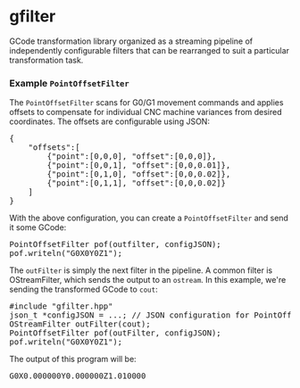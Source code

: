 gfilter
======

GCode transformation library organized as a streaming pipeline of independently 
configurable filters that can be rearranged to suit a particular transformation task.

### Example `PointOffsetFilter`
The `PointOffsetFilter` scans for G0/G1 movement commands and applies offsets
to compensate for individual CNC machine variances from desired coordinates.
The offsets are configurable using JSON:

<pre>
{
	"offsets":[
		{"point":[0,0,0], "offset":[0,0,0]},
		{"point":[0,0,1], "offset":[0,0,0.01]},
		{"point":[0,1,0], "offset":[0,0,0.02]},
		{"point":[0,1,1], "offset":[0,0,0.02]}
	]
}
</pre>

With the above configuration, you can create a `PointOffsetFilter` and send it some GCode:

<pre>
PointOffsetFilter pof(outfilter, configJSON);
pof.writeln("G0X0Y0Z1");
</pre>

The `outFilter` is simply the next filter in the pipeline. A common filter is OStreamFilter,
which sends the output to an `ostream`. In this example, we're sending the transformed
GCode to `cout`:

<pre>
#include "gfilter.hpp"
json_t *configJSON = ...; // JSON configuration for PointOffsetFilter
OStreamFilter outFilter(cout);
PointOffsetFilter pof(outFilter, configJSON);
pof.writeln("G0X0Y0Z1");
</pre>


The output of this program will be:

<pre>
G0X0.000000Y0.000000Z1.010000
</pre>


